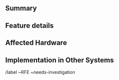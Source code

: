 <!--

Before your file a feature request, please read

https://wayland.freedesktop.org/libinput/doc/latest/what-is-libinput.html

The amount of developer time libinput has available is very small.
Requesting a feature is no guarantee that it will get implemented. Someone
(you!) needs to step up to do the work.

-->

## Summary

<!-- Summarize the requested feature in a few sentences.  -->

## Feature details

<!-- A step-by-step list of what the feature should achieve (where applicable) -->

## Affected Hardware

<!-- Which hardware types would be affected by this -->

## Implementation in Other Systems

<!-- Does this feature already exist elsewhere? How does it work there? Try
to provide as many details as possible -->



/label ~RFE ~needs-investigation
